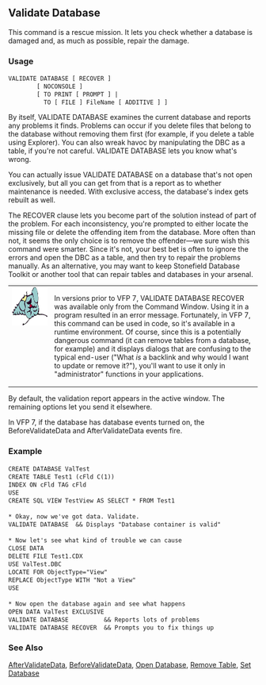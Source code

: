 ## Validate Database

This command is a rescue mission. It lets you check whether a database is damaged and, as much as possible, repair the damage.

### Usage

```foxpro
VALIDATE DATABASE [ RECOVER ]
        [ NOCONSOLE ]
        [ TO PRINT [ PROMPT ] |
          TO [ FILE ] FileName [ ADDITIVE ] ]
```

By itself, VALIDATE DATABASE examines the current database and reports any problems it finds. Problems can occur if you delete files that belong to the database without removing them first (for example, if you delete a table using Explorer). You can also wreak havoc by manipulating the DBC as a table, if you're not careful. VALIDATE DATABASE lets you know what's wrong.

You can actually issue VALIDATE DATABASE on a database that's not open exclusively, but all you can get from that is a report as to whether maintenance is needed. With exclusive access, the database's index gets rebuilt as well.

The RECOVER clause lets you become part of the solution instead of part of the problem. For each inconsistency, you're prompted to either locate the missing file or delete the offending item from the database. More often than not, it seems the only choice is to remove the offender&mdash;we sure wish this command were smarter. Since it's not, your best bet is often to ignore the errors and open the DBC as a table, and then try to repair the problems manually. As an alternative, you may want to keep Stonefield Database Toolkit or another tool that can repair tables and databases in your arsenal.

<table>
<tr>
  <td width="17%" valign="top">
<img width="95" height="78" src="fixbug1.gif">
  </td>
  <td width=83%>
  <p>In versions prior to VFP 7, VALIDATE DATABASE RECOVER was available only from the Command Window. Using it in a program resulted in an error message. Fortunately, in VFP 7, this command can be used in code, so it's available in a runtime environment. Of course, since this is a potentially dangerous command (it can remove tables from a database, for example) and it displays dialogs that are confusing to the typical end-user (&quot;What <i>is</i> a backlink and why would I want to update or remove it?&quot;), you'll want to use it only in &quot;administrator&quot; functions in your applications.</p>
  </td>
 </tr>
</table>

By default, the validation report appears in the active window. The remaining options let you send it elsewhere.

In VFP 7, if the database has database events turned on, the BeforeValidateData and AfterValidateData events fire.

### Example

```foxpro
CREATE DATABASE ValTest
CREATE TABLE Test1 (cFld C(1))
INDEX ON cFld TAG cFld
USE
CREATE SQL VIEW TestView AS SELECT * FROM Test1

* Okay, now we've got data. Validate.
VALIDATE DATABASE  && Displays "Database container is valid"

* Now let's see what kind of trouble we can cause
CLOSE DATA
DELETE FILE Test1.CDX
USE ValTest.DBC
LOCATE FOR ObjectType="View"
REPLACE ObjectType WITH "Not a View"
USE

* Now open the database again and see what happens
OPEN DATA ValTest EXCLUSIVE
VALIDATE DATABASE          && Reports lots of problems
VALIDATE DATABASE RECOVER  && Prompts you to fix things up
```
### See Also

[AfterValidateData](s4g856.md), [BeforeValidateData](s4g856.md), [Open Database](s4g316.md), [Remove Table](s4g314.md), [Set Database](s4g317.md)
